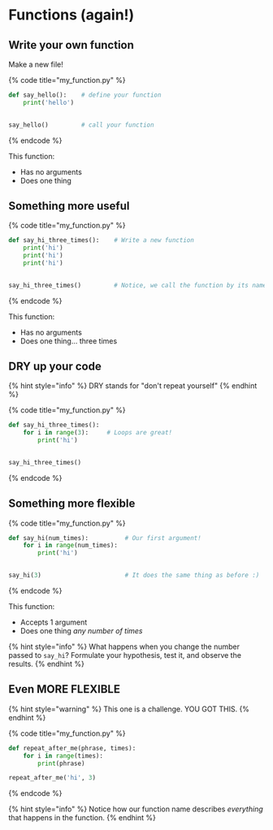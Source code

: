 # Functions \(again!\)

## Write your own function

Make a new file!

{% code title="my\_function.py" %}
```python
def say_hello():    # define your function
    print('hello')
    

say_hello()         # call your function
```
{% endcode %}

This function:

* Has no arguments
* Does one thing

## Something more useful

{% code title="my\_function.py" %}
```python
def say_hi_three_times():    # Write a new function
    print('hi')
    print('hi')
    print('hi')
    

say_hi_three_times()         # Notice, we call the function by its name
```
{% endcode %}

This function:

* Has no arguments
* Does one thing... three times

## DRY up your code

{% hint style="info" %}
DRY stands for "don't repeat yourself"
{% endhint %}

{% code title="my\_function.py" %}
```python
def say_hi_three_times():
    for i in range(3):     # Loops are great!
        print('hi')
    

say_hi_three_times()
```
{% endcode %}

## Something more flexible

{% code title="my\_function.py" %}
```python
def say_hi(num_times):          # Our first argument!
    for i in range(num_times):
        print('hi')
    

say_hi(3)                       # It does the same thing as before :)
```
{% endcode %}

This function:

* Accepts 1 argument
* Does one thing _any number of times_

{% hint style="info" %}
What happens when you change the number passed to `say_hi`? Formulate your hypothesis, test it, and observe the results.
{% endhint %}

## Even MORE FLEXIBLE

{% hint style="warning" %}
This one is a challenge. YOU GOT THIS.
{% endhint %}

{% code title="my\_function.py" %}
```python
def repeat_after_me(phrase, times):
    for i in range(times):
        print(phrase)

repeat_after_me('hi', 3)
```
{% endcode %}

{% hint style="info" %}
Notice how our function name describes _everything_ that happens in the function.
{% endhint %}



